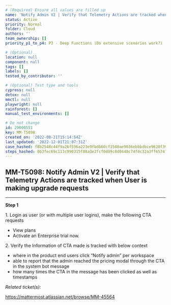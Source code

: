 ```yaml
---
# (Required) Ensure all values are filled up
name: 'Notify Admin V2 | Verify that Telemetry Actions are tracked when User is making upgrade requests'
status: Active
priority: Normal
folder: Cloud
authors: ''
team_ownership: []
priority_p1_to_p4: P3 - Deep Functions (Do extensive scenarios work?)

# (Optional)
location: null
component: null
tags: []
labels: []
tested_by_contributor: ''

# (Optional) Test type and tools
cypress: null
detox: null
mmctl: null
playwright: null
rainforest: []
manual_test_environments: []

# Do not change
id: 29000551
key: MM-T5098
created_on: '2022-08-21T15:14:54Z'
last_updated: '2022-12-01T21:07:31Z'
case_hashed: f8b2548c44f9a26f596a223e9fbdb60cf1508ae9036ebbbdbce9620f392b437f89a4191868e2d300bcba33cc2675d418
steps_hashed: 0b3fec69c113c990315f88a3e2fcf0d89c0d0448c74f0c32a3ff657418e22841cfe47a92f003c83f1e71777f8bf2505e
---
```


<!-- (Auto-generated) Based on frontmatter's "key" and "name" -->

## MM-T5098: Notify Admin V2 | Verify that Telemetry Actions are tracked when User is making upgrade requests

---

**Step 1**

1\. Login as user (or with multiple user logins), make the following CTA requests

- View plans
- Activate an Enterprise trial now.

2\. Verify the Information of CTA made is tracked with below context

- where in the product end users click “Notify admin” per workspace
- able to report that the admin reached the pricing modal through the CTA in the system bot message
- how many times the CTA in the message has been clicked as well as timestamps

_Related ticket(s):_

<https://mattermost.atlassian.net/browse/MM-45564>
